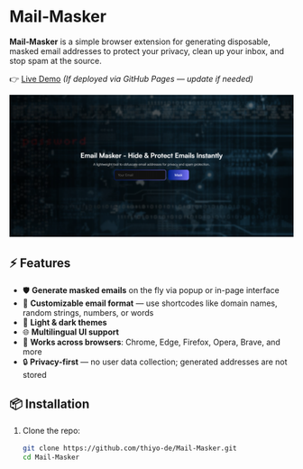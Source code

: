 # Mail‑Masker

**Mail‑Masker** is a simple browser extension for generating disposable, masked email addresses to protect your privacy, clean up your inbox, and stop spam at the source.

👉 [Live Demo](https://thiyo-de.github.io/Mail-Masker/) *(If deployed via GitHub Pages — update if needed)*

![Mail-Masker Screenshot](./assets/screenshot.png)

## ⚡ Features

- 🛡️ **Generate masked emails** on the fly via popup or in-page interface  
- 🎨 **Customizable email format** — use shortcodes like domain names, random strings, numbers, or words  
- 🌙 **Light & dark themes**  
- 🌐 **Multilingual UI support**  
- 🧩 **Works across browsers**: Chrome, Edge, Firefox, Opera, Brave, and more  
- 🔒 **Privacy-first** — no user data collection; generated addresses are not stored  

## 📦 Installation

1. Clone the repo:
   ```bash
   git clone https://github.com/thiyo-de/Mail-Masker.git
   cd Mail-Masker
